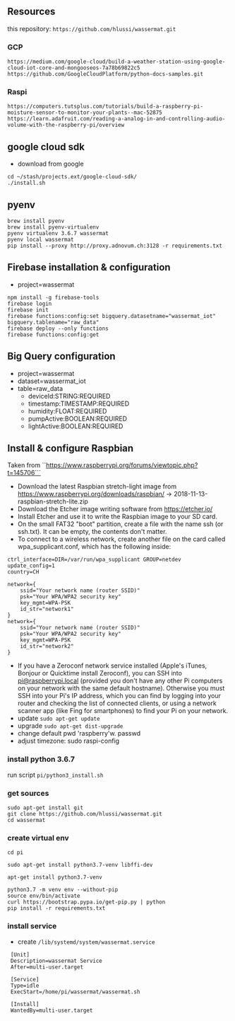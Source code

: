 ## Resources

this repository: ```https://github.com/hlussi/wassermat.git```


### GCP
```
https://medium.com/google-cloud/build-a-weather-station-using-google-cloud-iot-core-and-mongooseos-7a78b69822c5
https://github.com/GoogleCloudPlatform/python-docs-samples.git
```

### Raspi
```
https://computers.tutsplus.com/tutorials/build-a-raspberry-pi-moisture-sensor-to-monitor-your-plants--mac-52875
https://learn.adafruit.com/reading-a-analog-in-and-controlling-audio-volume-with-the-raspberry-pi/overview
```


## google cloud sdk

- download from google
```
cd ~/stash/projects.ext/google-cloud-sdk/
./install.sh
```


## pyenv
```
brew install pyenv
brew install pyenv-virtualenv
pyenv virtualenv 3.6.7 wassermat
pyenv local wassermat
pip install --proxy http://proxy.adnovum.ch:3128 -r requirements.txt
```


## Firebase installation & configuration

- project=wassermat
```
npm install -g firebase-tools
firebase login
firebase init
firebase functions:config:set bigquery.datasetname="wassermat_iot" bigquery.tablename="raw_data"
firebase deploy --only functions
firebase functions:config:get
```


## Big Query configuration

- project=wassermat
- dataset=wassermat_iot
- table=raw_data
  - deviceId:STRING:REQUIRED
  - timestamp:TIMESTAMP:REQUIRED
  - humidity:FLOAT:REQUIRED
  - pumpActive:BOOLEAN:REQUIRED
  - lightActive:BOOLEAN:REQUIRED



## Install & configure Raspbian

Taken from ``https://www.raspberrypi.org/forums/viewtopic.php?t=145706```

- Download the latest Raspbian stretch-light image from https://www.raspberrypi.org/downloads/raspbian/ -> 2018-11-13-raspbian-stretch-lite.zip
- Download the Etcher image writing software from https://etcher.io/
- Install Etcher and use it to write the Raspbian image to your SD card.
- On the small FAT32 "boot" partition, create a file with the name ssh (or ssh.txt). It can be empty, the contents don't matter.
- To connect to a wireless network, create another file on the card called wpa_supplicant.conf, which has the following inside:
```
ctrl_interface=DIR=/var/run/wpa_supplicant GROUP=netdev
update_config=1
country=CH

network={
    ssid="Your network name (router SSID)"
    psk="Your WPA/WPA2 security key"
    key_mgmt=WPA-PSK
    id_str="network1"
}
network={
    ssid="Your network name (router SSID)"
    psk="Your WPA/WPA2 security key"
    key_mgmt=WPA-PSK
    id_str="network2"
}
```

- If you have a Zeroconf network service installed (Apple's iTunes, Bonjour or Quicktime install Zeroconf), you can 
  SSH into pi@raspberrypi.local (provided you don't have any other Pi computers on your network with the same default hostname). 
  Otherwise you must SSH into your Pi's IP address, which you can find by logging into your router and checking the list 
  of connected clients, or using a network scanner app (like Fing for smartphones) to find your Pi on your network.
- update ```sudo apt-get update```
- upgrade ```sudo apt-get dist-upgrade```
- change default pwd 'raspberry'w. passwd
- adjust timezone: sudo raspi-config

### install python 3.6.7

run script ```pi/python3_install.sh```


### get sources
```
sudo apt-get install git
git clone https://github.com/hlussi/wassermat.git
cd wassermat
```

### create virtual env
```
cd pi

sudo apt-get install python3.7-venv libffi-dev

apt-get install python3.7-venv

python3.7 -m venv env --without-pip
source env/bin/activate
curl https://bootstrap.pypa.io/get-pip.py | python
pip install -r requirements.txt
```

### install service

- create ```/lib/systemd/system/wassermat.service```
```
 [Unit]
 Description=wassermat Service
 After=multi-user.target

 [Service]
 Type=idle
 ExecStart=/home/pi/wassermat/wassermat.sh

 [Install]
 WantedBy=multi-user.target
```

